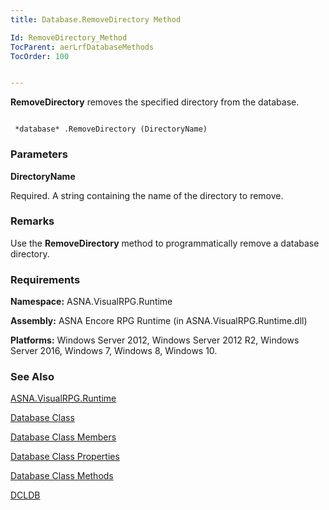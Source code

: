 ```yaml
---
title: Database.RemoveDirectory Method

Id: RemoveDirectory_Method
TocParent: aerLrfDatabaseMethods
TocOrder: 100


---
```


**RemoveDirectory** removes the specified directory from the database. 

```

 *database* .RemoveDirectory (DirectoryName)
```

### Parameters

**DirectoryName** 

Required.  A string containing the name of the
                directory to
                remove.


### Remarks
Use the **RemoveDirectory** method to programmatically remove a database directory. 

### Requirements
**Namespace:** ASNA.VisualRPG.Runtime 

**Assembly:** ASNA Encore RPG Runtime (in ASNA.VisualRPG.Runtime.dll) 

**Platforms:** Windows Server 2012, Windows Server 2012 R2, Windows Server 2016, Windows 7, Windows 8, Windows 10. 

### See Also
[ASNA.VisualRPG.Runtime](aerLrfRuntimeNamespace.html)

[Database Class](Date_Formats.html)

[Database Class Members](aerLrfDatabasePropertiesMain.html)

[Database Class Properties](aerLrfDatabasePropertiesMain.html)

[Database Class Methods](aerLrfDatabaseMethods.html)

[DCLDB](DCLDB.html) 
